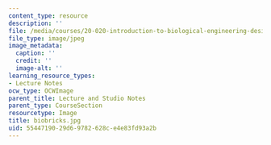 ```yaml
---
content_type: resource
description: ''
file: /media/courses/20-020-introduction-to-biological-engineering-design-spring-2009/5544719029d69782628ce4e83fd93a2b_biobricks.jpg
file_type: image/jpeg
image_metadata:
  caption: ''
  credit: ''
  image-alt: ''
learning_resource_types:
- Lecture Notes
ocw_type: OCWImage
parent_title: Lecture and Studio Notes
parent_type: CourseSection
resourcetype: Image
title: biobricks.jpg
uid: 55447190-29d6-9782-628c-e4e83fd93a2b
---
```

